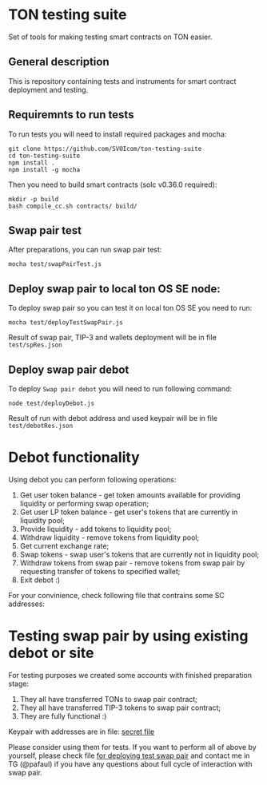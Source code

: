 # TON testing suite

Set of tools for making testing smart contracts on TON easier.

## General description

This is repository containing tests and instruments for smart contract deployment and testing.

## Requiremnts to run tests

To run tests you will need to install required packages and mocha:
```shell
git clone https://github.com/SVOIcom/ton-testing-suite
cd ton-testing-suite
npm install .
npm install -g mocha 
```

Then you need to build smart contracts (solc v0.36.0 required):
```shell
mkdir -p build
bash compile_cc.sh contracts/ build/
```

## Swap pair test
After preparations, you can run swap pair test:
```shell
mocha test/swapPairTest.js
```

## Deploy swap pair to local ton OS SE node:
To deploy swap pair so you can test it on local ton OS SE you need to run:
```shell
mocha test/deployTestSwapPair.js
```
Result of swap pair, TIP-3 and wallets deployment will be in file ```test/spRes.json```

## Deploy swap pair debot
To deploy ```Swap pair debot``` you will need to run following command: 
```shell
node test/deployDebot.js
```
Result of run with debot address and used keypair will be in file ```test/debotRes.json```

# Debot functionality
Using debot you can perform following operations:

1. Get user token balance - get token amounts available for providing liquidity or performing swap operation;
2. Get user LP token balance - get user's tokens that are currently in liquidity pool;
3. Provide liquidity - add tokens to liquidity pool;
4. Withdraw liquidity - remove tokens from liquidity pool;
5. Get current exchange rate;
6. Swap tokens - swap user's tokens that are currently not in liquidity pool;
7. Withdraw tokens from swap pair - remove tokens from swap pair by requesting transfer of tokens to specified wallet;
8. Exit debot :)

For your convinience, check following file that contrains some SC addresses: 

# Testing swap pair by using existing debot or site

For testing purposes we created some accounts with finished preparation stage: 
1. They all have transferred TONs to swap pair contract;
2. They all have transferred TIP-3 tokens to swap pair contract;
3. They are fully functional :)

Keypair with addresses are in file: [secret file](files/testProfiles.md)

Please consider using them for tests. If you want to perform all of above by yourself, please check file [for deploying test swap pair](test/deployTestSwapPair.js) and contact me in TG (@pafaul) if you have any questions about full cycle of interaction with swap pair.
